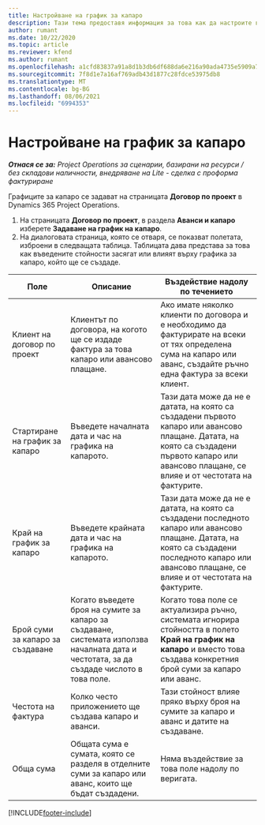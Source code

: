 ```yaml
---
title: Настройване на график за капаро
description: Тази тема предоставя информация за това как да настроите график на сума на капаро в Project Operations.
author: rumant
ms.date: 10/22/2020
ms.topic: article
ms.reviewer: kfend
ms.author: rumant
ms.openlocfilehash: a1cfd83837a91a8d1b3db6df688da6e216a90ada4735e5909a7e8cb26b87247d
ms.sourcegitcommit: 7f8d1e7a16af769adb43d1877c28fdce53975db8
ms.translationtype: MT
ms.contentlocale: bg-BG
ms.lasthandoff: 08/06/2021
ms.locfileid: "6994353"
---
```

# <a name="set-up-a-retainer-schedule"></a>Настройване на график за капаро

_**Отнася се за:** Project Operations за сценарии, базирани на ресурси / без складови наличности, внедряване на Lite - сделка с проформа фактуриране_

Графиците за капаро се задават на страницата **Договор по проект** в Dynamics 365 Project Operations.

1. На страницата **Договор по проект**, в раздела **Аванси и капаро** изберете **Задаване на график на капаро**.
2. На диалоговата страница, която се отваря, се показват полетата, изброени в следващата таблица. Таблицата дава представа за това как въведените стойности засягат или влияят върху графика за капаро, който ще се създаде.

| Поле | Описание | Въздействие надолу по течението |
| --- | --- | --- |
| Клиент на договор по проект | Клиентът по договора, на когото ще се издаде фактура за това капаро или авансово плащане. | Ако имате няколко клиенти по договора и е необходимо да фактурирате на всеки от тях определена сума на капаро или аванс, създайте ръчно една фактура за всеки клиент. |
| Стартиране на график за капаро | Въведете началната дата и час на графика на капарото. | Тази дата може да не е датата, на която са създадени първото капаро или авансово плащане. Датата, на която са създадени първото капаро или авансово плащане, се влияе и от честотата на фактурите. |
| Край на график за капаро | Въведете крайната дата и час на графика на капарото. | Тази дата може да не е датата, на която са създадени последното капаро или авансово плащане. Датата, на която са създадени последното капаро или авансово плащане, се влияе и от честотата на фактурите. |
| Брой суми за капаро за създаване | Когато въведете броя на сумите за капаро за създаване, системата използва началната дата и честотата, за да създаде числото в това поле. | Когато това поле се актуализира ръчно, системата игнорира стойността в полето **Край на график на капаро** и вместо това създава конкретния брой суми за капаро или аванс. |
| Честота на фактура | Колко често приложението ще създава капаро и аванси. | Тази стойност влияе пряко върху броя на сумите за капаро и аванс и датите на създаване. |
| Обща сума | Общата сума е сумата, която се разделя в отделните суми за капаро или аванс, които ще бъдат създадени. | Няма въздействие за това поле надолу по веригата. |


[!INCLUDE[footer-include](../../includes/footer-banner.md)]